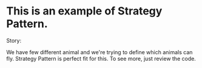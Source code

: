 # This is an example of Strategy Pattern.

Story:

We have few different animal and we're trying to define which animals can fly. Strategy Pattern is perfect fit for this. To see more, just review the code.